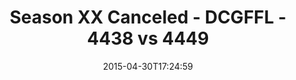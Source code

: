 ---
title: Season XX Canceled - DCGFFL - 4438 vs 4449
teams_score:
- team: 4438
  score: 35
- team: 4449
  score: 34
mvp: Brett C (Red), Brian J (White)
game-ball: N/A
season: 10
week: 8
date: '2015-04-30T17:24:59'
pageid: season-10-week-8-4438-vs-4449
---